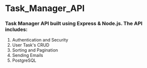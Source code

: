 # Task_Manager_API
### Task Manager API built using Express &amp; Node.js. The API includes:
1. Authentication and Security
2. User Task's CRUD
3. Sorting and Pagination
4. Sending Emails
5. PostgreSQL
